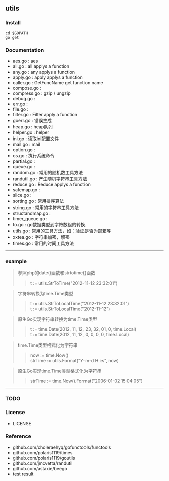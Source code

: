## utils

### **Install**
```
cd $GOPATH
go get
```

### Documentation
* aes.go : aes
* all.go : all applys a function
* any.go : any applys a function
* apply.go : apply applys a function
* caller.go : GetFuncName get function name
* compose.go : 
* compress.go : gzip / ungzip
* debug.go : 
* err.go : 
* file.go : 
* filter.go : Filter apply a function
* goerr.go : 错误生成
* heap.go : heap队列
* helper.go : helper
* ini.go : 读取ini配置文件
* mail.go : mail
* option.go : 
* os.go : 执行系统命令
* partial.go : 
* queue.go : 
* random.go : 常用的随机数工具方法
* randutil.go : 产生随机字符串工具方法
* reduce.go : Reduce applys a function
* safemap.go : 
* slice.go : 
* sorting.go : 常用排序算法
* string.go : 常用的字符串工具方法
* structandmap.go : 
* timer_queue.go : 
* to.go  : go数据类型到字符数组的转换
* utils.go : 常用的工具方法，如：验证是否为邮箱等
* xxtea.go : 字符串加密，解密
* times.go : 常用的时间工具方法

---

### example
>参照php的date()函数和strtotime()函数
>>t := utils.StrToTime("2012-11-12 23:32:01")</br>

>字符串转换为time.Time类型
>>t := utils.StrToLocalTime("2012-11-12 23:32:01")</br>
>>t := utils.StrToLocalTime("2012-11-12")</br>

>原生Go实现字符串转换为time.Time类型
>>t := time.Date(2012, 11, 12, 23, 32, 01, 0, time.Local)</br>
>>t := time.Date(2012, 11, 12, 0, 0, 0, 0, time.Local)</br>

>time.Time类型格式化为字符串
>>now := time.Now()</br>
>>strTime := utils.Format("Y-m-d H:i:s", now)</br>

>原生Go实现time.Time类型格式化为字符串
>>strTime := time.Now().Format("2006-01-02 15:04:05")</br>

---

### **TODO**

### **License**
* LICENSE

### **Reference**
* github.com/choleraehyq/gofunctools/functools
* github.com/polaris1119/times
* github.com/polaris1119/goutils
* github.com/jmcvetta/randutil
* github.com/astaxie/beego
* test result
